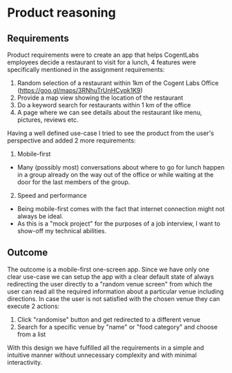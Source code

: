 # Product reasoning

## Requirements

Product requirements were to create an app that helps CogentLabs employees decide a restaurant to visit for a lunch, 4 features were specifically mentioned in the assignment requirements:

1. Random selection of a restaurant within 1km of the Cogent Labs Office (https://goo.gl/maps/3RNhuTrUnHCypk1K9)
2. Provide a map view showing the location of the restaurant
3. Do a keyword search for restaurants within 1 km of the office
4. A page where we can see details about the restaurant like menu, pictures, reviews etc.

Having a well defined use-case I tried to see the product from the user's perspective and added 2 more requirements:

1. Mobile-first

- Many (possibly most) conversations about where to go for lunch happen in a group already on the way out of the office or while waiting at the door for the last members of the group.

2. Speed and performance

- Being mobile-first comes with the fact that internet connection might not always be ideal.
- As this is a "mock project" for the purposes of a job interview, I want to show-off my technical abilities.

## Outcome

The outcome is a mobile-first one-screen app.
Since we have only one clear use-case we can setup the app with a clear default state of always redirecting the user directly to a "random venue screen" from which the user can read all the required information about a particular venue including directions. In case the user is not satisfied with the chosen venue they can execute 2 actions:

1. Click "randomise" button and get redirected to a different venue
2. Search for a specific venue by "name" or "food category" and choose from a list

With this design we have fulfilled all the requirements in a simple and intuitive manner without unnecessary complexity and with minimal interactivity.
